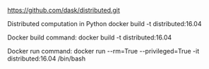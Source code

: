 https://github.com/dask/distributed.git 

Distributed computation in Python
docker build  -t distributed:16.04 

Docker build command:
docker build  -t distributed:16.04

Docker run command:
docker run --rm=True --privileged=True -it distributed:16.04 /bin/bash


